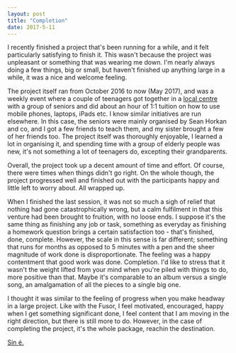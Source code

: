 ```yaml
---
layout: post
title: "Completion"
date: 2017-5-11
---
```


I recently finished a project that's been running for a while, and it felt particularly satisfying to finish it.  This wasn't because the project was unpleasant or something that was wearing me down.  I'm nearly always doing a few things, big or small, but haven't finished up anything large in a while, it was a nice and welcome feeling.

The project itself ran from October 2016 to now (May 2017), and was a weekly event where a couple of teenagers got together in a [local centre](https://www.facebook.com/castlebarfrc/) with a group of seniors and did about an hour of 1:1 tuition on how to use mobile phones, laptops, iPads etc.  I know similar initiatives are run elsewhere.  In this case, the seniors were mainly organised by Sean Horkan and co, and I got a few friends to teach them, and my sister brought a few of her friends too.  The project itself was thoroughly enjoyable, I learned a lot in organising it, and spending time with a group of elderly people was new, it's not something a lot of teenagers do, excepting their grandparents.

Overall, the project took up a decent amount of time and effort.  Of course, there were times when things didn't go right.  On the whole  though, the project progressed well and finished out with the participants happy and little left to worry about.  All wrapped up.

When I finished the last session, it was not so much a sigh of relief that nothing had gone catastrophically wrong, but a calm fulfilment in that this venture had been brought to fruition, with no loose ends.  I suppose it's the same thing as finishing any job or task, something as everyday as finishing a homework question brings a certain satisfaction too - that's finished, done, complete.  However, the scale in this sense is far different; something that runs for months as opposed to 5 minutes with a pen and the sheer magnitude of work done is disproportionate.  The feeling was a happy contentment that good work was done.  Completion.  I'd like to stress that it wasn't the weight lifted from your mind when you're piled with things to do, more positive than that.  Maybe it's comparable to an album versus a single song, an amalgamation of all the pieces to a single big one.

I thought it was similar to the feeling of progress when you make headway in a large project.  Like with the Fusor, I feel motivated, encouraged, happy when I get something significant done, I feel content that I am moving in the right direction, but there is still more to do.  However, in the case of completing the project, it's the whole package, reachin the destination.

[Sin é.](http://www.irishgaelictranslator.com/translation/topic44108.html)
